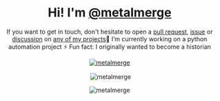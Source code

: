 <h1 align="center">Hi! I'm <a href="https://github.com/metalmerge">@metalmerge</a></h1>

<p align="center">If you want to get in touch, don't hesitate to open a <a href="https://docs.github.com/en/pull-requests">pull request</a>, <a href="https://docs.github.com/en/issues">issue</a> or <a href="https://docs.github.com/en/discussions">discussion</a> on <a href="https://github.com/metalmerge?tab=repositories">any of my projects</a>🔭 I’m currently working on a python automation project
⚡ Fun fact: I originally wanted to become a historian</p>

<p align="center"> <a href="https://github.com/ryo-ma/github-profile-trophy"><img src="https://github-profile-trophy.vercel.app/?username=metalmerge&theme=darkhub&margin-w=10&no-bg=true&column=-1" alt="metalmerge"/></a></p>

<p align="center">&nbsp;<img align="center" src="https://github-readme-stats-eight-theta.vercel.app/api?username=metalmerge&show_icons=true&locale=en&theme=dark" alt="metalmerge" /></p>

<p align="center"><img align="center" src="https://github-readme-stats-eight-theta.vercel.app/api/top-langs?username=metalmerge&show_icons=true&locale=en&theme=dark" alt="metalmerge" /></p>
